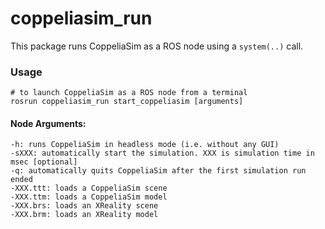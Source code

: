 # coppeliasim_run
This package runs CoppeliaSim as a ROS node using a `system(..)` call.

### Usage

```
# to launch CoppeliaSim as a ROS node from a terminal 
rosrun coppeliasim_run start_coppeliasim [arguments]
```

#### Node Arguments: 
```
-h: runs CoppeliaSim in headless mode (i.e. without any GUI)
-sXXX: automatically start the simulation. XXX is simulation time in msec [optional]
-q: automatically quits CoppeliaSim after the first simulation run ended
-XXX.ttt: loads a CoppeliaSim scene
-XXX.ttm: loads a CoppeliaSim model
-XXX.brs: loads an XReality scene
-XXX.brm: loads an XReality model
```
